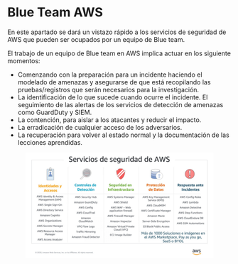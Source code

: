 # Blue Team AWS

En este apartado se dará un vistazo rápido a los servicios de seguridad de AWS que pueden ser ocupados por un equipo de Blue team.

El trabajo de un equipo de Blue team en AWS implica actuar en los siguiente momentos:

* Comenzando con la preparación para un incidente haciendo el modelado de amenazas y asegurarse de que está recopilando las pruebas/registros que serán necesarios para la investigación.
* La identificación de lo que sucede cuando ocurre el incidente. El seguimiento de las alertas de los servicios de detección de amenazas como GuardDuty y SIEM.
* La contención, para aislar a los atacantes y reducir el impacto.
* La erradicación de cualquier acceso de los adversarios.
* La recuperación para volver al estado normal y la documentación de las lecciones aprendidas.

<figure><img src="../../.gitbook/assets/image (6) (1) (4).png" alt=""><figcaption></figcaption></figure>

##





















